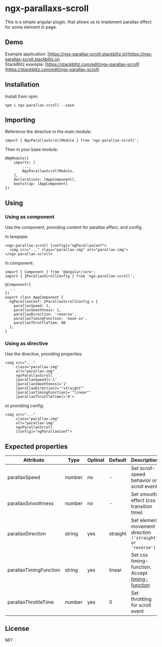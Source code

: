 # ngx-parallaxs-scroll

This is a simple angular plugin, that allows us to implement parallax effect for some element in page.

## Demo

Example application: [https://ngx-parallax-scroll.stackblitz.io](https://ngx-parallax-scroll.stackblitz.io)
<br/>
StackBlitz example: [https://stackblitz.com/edit/ngx-parallax-scroll](https://stackblitz.com/edit/ngx-parallax-scroll)

## Installation

Install from npm:

`npm i ngx-parallax-scroll --save`

## Importing

Reference the directive in the main module:

`import { NgxParallaxScrollModule } from 'ngx-parallax-scroll';`

Then in your base module:

    @NgModule({
        imports: [
            ...,
            NgxParallaxScrollModule,
        ],
        declarations: [AppComponent],
        bootstrap: [AppComponent]
    })

## Using

### Using as component

Use the component, providing content for parallax effect, and config.

In template:

    <ngx-parallax-scroll [config]="ngParallaxConf">
      <img src="..." class="parallax-img" alt="parallax-img">
    </ngx-parallax-scroll>

In component:

    import { Component } from '@angular/core';
    import { IParallaxScrollConfig } from 'ngx-parallax-scroll';

    @Component({
      ...
    })
    export class AppComponent {
      ngParallaxConf: IParallaxScrollConfig = {
        parallaxSpeed: 1,
        parallaxSmoothness: 1,
        parallaxDirection: 'reverse',
        parallaxTimingFunction: 'ease-in',
        parallaxThrottleTime: 80
      };
    }

### Using as directive

Use the directive, providing properties:

    <img src="..."
         class="parallax-img"
         alt="parallax-img"
         ngxParallaxScroll
         [parallaxSpeed]='1'
         [parallaxSmoothness]='1'
         [parallaxDirection]='"straight"'
         [parallaxTimingFunction]='"linear"'
         [parallaxThrottleTime]='0'>

or providing config:

    <img src="..."
         class="parallax-img"
         alt="parallax-img"
         ngxParallaxScroll
         [config]="ngParallaxConf">

## Expected properties

| Attribute              | Type   | Optinal | Default  | Description                                                                                                                |
| ---------------------- | ------ | ------- | -------- | -------------------------------------------------------------------------------------------------------------------------- |
| parallaxSpeed          | number | no      | -        | Set scroll-speed behavior on scroll event                                                                                  |
| parallaxSmoothness     | number | no      | -        | Set smooth effect (css transition time)                                                                                    |
| parallaxDirection      | string | yes     | straight | Set element movement direction <br> `('straight' or 'reverse')`                                                            |
| parallaxTimingFunction | string | yes     | linear   | Set css timing-function. <br> Accept [ timing-function ](https://developer.mozilla.org/en-US/docs/Web/CSS/timing-function) |
| parallaxThrottleTime   | number | yes     | 0        | Set throttling for scroll event                                                                                            |

## License

MIT
